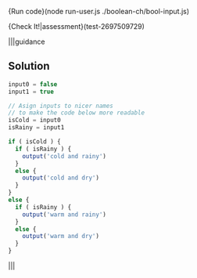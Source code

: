 {Run code}(node run-user.js ./boolean-ch/bool-input.js)

{Check It!|assessment}(test-2697509729)

|||guidance
## Solution
```javascript
input0 = false
input1 = true

// Asign inputs to nicer names 
// to make the code below more readable
isCold = input0
isRainy = input1

if ( isCold ) {
  if ( isRainy ) {
    output('cold and rainy')
  }
  else {
    output('cold and dry')
  }
}
else {
  if ( isRainy ) {
    output('warm and rainy')
  }
  else {
    output('warm and dry')
  }
}

```
|||